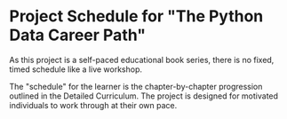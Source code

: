 # Project Schedule for "The Python Data Career Path"

As this project is a self-paced educational book series, there is no fixed, timed schedule like a live workshop.

The "schedule" for the learner is the chapter-by-chapter progression outlined in the Detailed Curriculum. 
The project is designed for motivated individuals to work through at their own pace.
